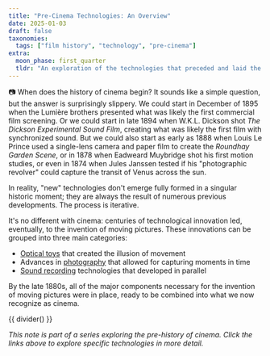 ```yaml
---
title: "Pre-Cinema Technologies: An Overview"
date: 2025-01-03
draft: false
taxonomies:
  tags: ["film history", "technology", "pre-cinema"]
extra:
  moon_phase: first_quarter
  tldr: "An exploration of the technologies that preceded and laid the groundwork for cinema."
---
```


<span class="og">📷</span> When does the history of cinema begin? It sounds like a simple question, but the answer is surprisingly slippery. We could start in December of 1895 when the Lumière brothers presented what was likely the first commercial film screening. Or we could start in late 1894 when W.K.L. Dickson shot *The Dickson Experimental Sound Film*, creating what was likely the first film with synchronized sound. But we could also start as early as 1888 when Louis Le Prince used a single-lens camera and paper film to create the *Roundhay Garden Scene*, or in 1878 when Eadweard Muybridge shot his first motion studies, or even in 1874 when Jules Janssen tested if his "photographic revolver" could capture the transit of Venus across the sun.

In reality, "new" technologies don't emerge fully formed in a singular historic moment; they are always the result of numerous previous developments. The process is iterative.

It's no different with cinema: centuries of technological innovation led, eventually, to the invention of moving pictures. These innovations can be grouped into three main categories:

- [Optical toys](/notes/optical-toys) that created the illusion of movement
- Advances in [photography](/notes/early-photography) that allowed for capturing moments in time
- [Sound recording](/notes/early-sound-recording) technologies that developed in parallel

By the late 1880s, all of the major components necessary for the invention of moving pictures were in place, ready to be combined into what we now recognize as cinema.

{{ divider() }}

*This note is part of a series exploring the pre-history of cinema. Click the links above to explore specific technologies in more detail.*
